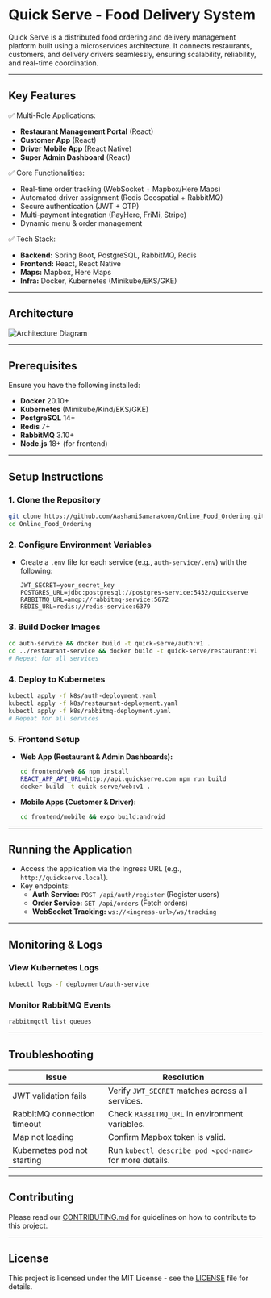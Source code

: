 # Quick Serve - Food Delivery System

Quick Serve is a distributed food ordering and delivery management platform built using a microservices architecture. It connects restaurants, customers, and delivery drivers seamlessly, ensuring scalability, reliability, and real-time coordination.

---

## Key Features

✅ Multi-Role Applications:
- **Restaurant Management Portal** (React)
- **Customer App** (React)
- **Driver Mobile App** (React Native)
- **Super Admin Dashboard** (React)

✅ Core Functionalities:
- Real-time order tracking (WebSocket + Mapbox/Here Maps)
- Automated driver assignment (Redis Geospatial + RabbitMQ)
- Secure authentication (JWT + OTP)
- Multi-payment integration (PayHere, FriMi, Stripe)
- Dynamic menu & order management

✅ Tech Stack:
- **Backend:** Spring Boot, PostgreSQL, RabbitMQ, Redis
- **Frontend:** React, React Native
- **Maps:** Mapbox, Here Maps
- **Infra:** Docker, Kubernetes (Minikube/EKS/GKE)

---

## Architecture
![Architecture Diagram](path/to/architecture-diagram.png) <!-- Optional -->

---

## Prerequisites

Ensure you have the following installed:
- **Docker** 20.10+
- **Kubernetes** (Minikube/Kind/EKS/GKE)
- **PostgreSQL** 14+
- **Redis** 7+
- **RabbitMQ** 3.10+
- **Node.js** 18+ (for frontend)

---

## Setup Instructions

### 1. Clone the Repository
```bash
git clone https://github.com/AashaniSamarakoon/Online_Food_Ordering.git
cd Online_Food_Ordering
```

### 2. Configure Environment Variables
- Create a `.env` file for each service (e.g., `auth-service/.env`) with the following:
  ```
  JWT_SECRET=your_secret_key
  POSTGRES_URL=jdbc:postgresql://postgres-service:5432/quickserve
  RABBITMQ_URL=amqp://rabbitmq-service:5672
  REDIS_URL=redis://redis-service:6379
  ```

### 3. Build Docker Images
```bash
cd auth-service && docker build -t quick-serve/auth:v1 .
cd ../restaurant-service && docker build -t quick-serve/restaurant:v1 .
# Repeat for all services
```

### 4. Deploy to Kubernetes
```bash
kubectl apply -f k8s/auth-deployment.yaml
kubectl apply -f k8s/restaurant-deployment.yaml
kubectl apply -f k8s/rabbitmq-deployment.yaml
# Repeat for all services
```

### 5. Frontend Setup
- **Web App (Restaurant & Admin Dashboards):**
  ```bash
  cd frontend/web && npm install
  REACT_APP_API_URL=http://api.quickserve.com npm run build
  docker build -t quick-serve/web:v1 .
  ```
- **Mobile Apps (Customer & Driver):**
  ```bash
  cd frontend/mobile && expo build:android
  ```

---

## Running the Application

- Access the application via the Ingress URL (e.g., `http://quickserve.local`).
- Key endpoints:
  - **Auth Service:** `POST /api/auth/register` (Register users)
  - **Order Service:** `GET /api/orders` (Fetch orders)
  - **WebSocket Tracking:** `ws://<ingress-url>/ws/tracking`

---

## Monitoring & Logs

### View Kubernetes Logs
```bash
kubectl logs -f deployment/auth-service
```

### Monitor RabbitMQ Events
```bash
rabbitmqctl list_queues
```

---

## Troubleshooting

| Issue                        | Resolution                                                                 |
|------------------------------|---------------------------------------------------------------------------|
| JWT validation fails         | Verify `JWT_SECRET` matches across all services.                         |
| RabbitMQ connection timeout  | Check `RABBITMQ_URL` in environment variables.                           |
| Map not loading              | Confirm Mapbox token is valid.                                           |
| Kubernetes pod not starting  | Run `kubectl describe pod <pod-name>` for more details.                  |

---

## Contributing
Please read our [CONTRIBUTING.md](CONTRIBUTING.md) for guidelines on how to contribute to this project.

---

## License
This project is licensed under the MIT License - see the [LICENSE](LICENSE) file for details.

